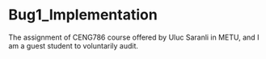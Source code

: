 # Bug1_Implementation
The assignment of CENG786 course offered by Uluc Saranli in METU, and I am a guest student to voluntarily audit.
